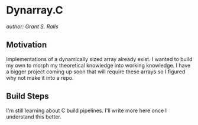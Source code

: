 # Dynarray.C
*author: Grant S. Ralls*

## Motivation
Implementations of a dynamically sized array already exist. I wanted to build my own to morph my theoretical knowledge into working knowledge. I have a bigger project coming up soon that will require these arrays so I figured why not make it into a repo.

## Build Steps
I'm still learning about C build pipelines. I'll write more here once I understand this better.
